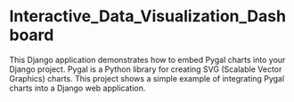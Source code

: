 # Interactive_Data_Visualization_Dashboard

This Django application demonstrates how to embed Pygal charts into your Django project. Pygal is a Python library for creating SVG (Scalable Vector Graphics) charts. This project shows a simple example of integrating Pygal charts into a Django web application.

